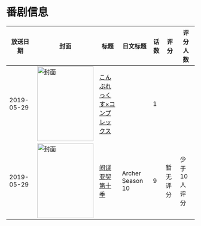 # 番剧信息

|放送日期|封面|标题|日文标题|话数|评分|评分人数|
|---|---|---|---|---|---|---|
|2019-05-29|<img src="//lain.bgm.tv/pic/cover/c/a0/8d/285672_xDom8.jpg" alt="封面" style="width:150px;height:200px;object-fit:cover;">|[こんぷれっくす×コンプレックス](https://bangumi.tv/subject/285672)||1|||
|2019-05-29|<img src="//lain.bgm.tv/pic/cover/c/93/43/439362_FGiDW.jpg" alt="封面" style="width:150px;height:200px;object-fit:cover;">|[间谍亚契 第十季](https://bangumi.tv/subject/439362)|Archer Season 10|9|暂无评分|少于10人评分|
